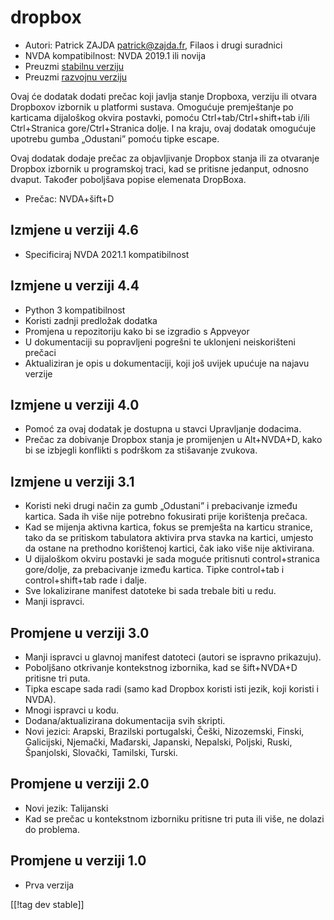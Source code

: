 # dropbox #

* Autori: Patrick ZAJDA <patrick@zajda.fr>, Filaos i drugi suradnici
* NVDA kompatibilnost: NVDA 2019.1 ili novija
* Preuzmi [stabilnu verziju][1]
* Preuzmi [razvojnu verziju][2]

Ovaj će dodatak dodati prečac koji javlja stanje Dropboxa, verziju ili
otvara Dropboxov izbornik u platformi sustava. Omogućuje premještanje po
karticama dijaloškog okvira postavki, pomoću Ctrl+tab/Ctrl+shift+tab i/ili
Ctrl+Stranica gore/Ctrl+Stranica dolje. I na kraju, ovaj dodatak omogućuje
upotrebu gumba „Odustani” pomoću tipke escape.

Ovaj dodatak dodaje prečac za objavljivanje Dropbox stanja ili za otvaranje
Dropbox izbornik u programskoj traci, kad se pritisne jedanput, odnosno
dvaput. Također poboljšava popise elemenata DropBoxa.

* Prečac: NVDA+šift+D


## Izmjene u verziji 4.6 ##

* Specificiraj NVDA 2021.1 kompatibilnost

## Izmjene u verziji 4.4 ##

* Python 3 kompatibilnost
* Koristi zadnji predložak dodatka
* Promjena u repozitoriju kako bi se izgradio s Appveyor
* U dokumentaciji su popravljeni pogrešni te uklonjeni neiskorišteni prečaci
* Aktualiziran je opis u dokumentaciji, koji još uvijek upućuje na najavu
  verzije

## Izmjene u verziji 4.0 ##

* Pomoć za ovaj dodatak je dostupna u stavci Upravljanje dodacima.
* Prečac za dobivanje Dropbox stanja je promijenjen u Alt+NVDA+D, kako bi se
  izbjegli konflikti s podrškom za stišavanje zvukova.

## Izmjene u verziji 3.1 ##

* Koristi neki drugi način za gumb „Odustani” i prebacivanje između
  kartica. Sada ih više nije potrebno fokusirati prije korištenja prečaca.
* Kad se mijenja aktivna kartica, fokus se premješta na karticu stranice,
  tako da se pritiskom tabulatora aktivira prva stavka na kartici, umjesto
  da ostane na prethodno korištenoj kartici, čak iako više nije aktivirana.
* U dijaloškom okviru postavki je sada moguće pritisnuti control+stranica
  gore/dolje, za prebacivanje između kartica. Tipke control+tab i
  control+shift+tab rade i dalje.
* Sve lokalizirane manifest datoteke bi sada trebale biti u redu.
* Manji ispravci.

## Promjene u verziji 3.0 ##

* Manji ispravci u glavnoj manifest datoteci (autori se ispravno prikazuju).
* Poboljšano otkrivanje kontekstnog izbornika, kad se šift+NVDA+D pritisne
  tri puta.
* Tipka escape sada radi (samo kad Dropbox koristi isti jezik, koji koristi
  i NVDA).
* Mnogi ispravci u kodu.
* Dodana/aktualizirana dokumentacija svih skripti.
* Novi jezici: Arapski, Brazilski portugalski, Češki, Nizozemski, Finski,
  Galicijski, Njemački, Mađarski, Japanski, Nepalski, Poljski, Ruski,
  Španjolski, Slovački, Tamilski, Turski.

## Promjene u verziji 2.0 ##

* Novi jezik: Talijanski
* Kad se prečac u kontekstnom izborniku pritisne tri puta ili više, ne
  dolazi do problema.

## Promjene u verziji 1.0 ##

* Prva verzija

[[!tag dev stable]]

[1]: https://addons.nvda-project.org/files/get.php?file=dx

[2]: https://addons.nvda-project.org/files/get.php?file=dx-dev
